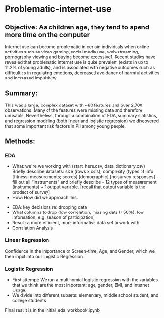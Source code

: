 # Problematic-internet-use
## Objective: As children age, they tend to spend more time on the computer

Internet use can become problematic in certain individuals when online activities such as video gaming, social media use, web-streaming, pornography viewing and buying become excessive1. Recent studies have revealed that problematic internet use is quite prevalent (exists in up to 11.2% of young adults), and is associated with negative outcomes such as difficulties in regulating emotions, decreased avoidance of harmful activities and increased impulsivity

## Summary:
This was a large, complex dataset with ~60 features and over 2,700 observations.  Many of the features were missing data and therefore unusable. Nevertheless, through a combination of EDA, summary statistics, and regression modeling (both linear and logistic regression) we discovered that some important risk factors in PII among young people.

## Methods:

### EDA
- What: we're we working with (start_here.csv, data_dictionary.csv)
Briefly describe datasets: size (rows x cols); complexity (types of info: [fitness: measurements; scores] [demographic] [no survey responses] - fill out all “instruments” and briefly describe - 12 types of measurement (instruments) + 1 output variable.  [recall that output variable is the product of survey]
- How: How did we approach this:
* EDA: key decisions re: dropping data
* What columns to drop (low correlation; missing data (+50%); low information, e.g. season of participation) 
* Result: a more efficient, more informative data set to work with
* Correlation Analysis

### Linear Regression
Confidence in the importance of Screen-time, Age, and Gender, which we then input into our Logistic Regression

### Logistic Regression
- First attempt: We run a multinomial logistic regression with the variables that we think are the most important: age, gender, BMI, and Internet Usage.
- We divide into different subsets: elementary, middle school student, and college students


Final result is in the initial_eda_workbook.ipynb
